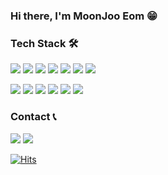 <h3 align="left">
Hi there, I'm MoonJoo Eom 😁
</h3>  

<h3 align="left">Tech Stack 🛠</h3>

<p align="left">
<img src="https://img.shields.io/badge/HTML5-E34F26?style=flat-square&logo=html5&logoColor=white"/></a>
<img src="https://img.shields.io/badge/CSS3-1572B6?style=flat-square&logo=css3&logoColor=white"/></a>
<img src="https://img.shields.io/badge/JavaScript-F7DF1E?style=flat-square&logo=javascript&logoColor=black"/></a>
<img src="https://img.shields.io/badge/TypeScript-007ACC?style=flat-square&logo=typescript&logoColor=white"/></a>
<img src="https://img.shields.io/badge/React-20232A?style=flat-square&logo=react&logoColor=61DAFB"/></a>
<img src="https://img.shields.io/badge/React_Native-20232A?style=flat-square&logo=react&logoColor=61DAFB"/></a>
<img src="https://img.shields.io/badge/Electron-191970?style=for-the-badge&logo=Electron&logoColor=white"/></a>
</p>
<p align="left">
<img src="https://img.shields.io/badge/Redux-593D88?style=flat-square&logo=redux&logoColor=white"/></a>
<img src="https://img.shields.io/badge/styled--components-DB7093?style=flat-square&logo=styled-components&logoColor=white"/></a>
<img src="https://img.shields.io/badge/Sass-CC6699?style=flat-square&logo=sass&logoColor=white"/></a>
<img src="https://img.shields.io/badge/GitLab-330F63?style=flat-square&logo=gitlab&logoColor=white" /></a>
<img src="https://img.shields.io/badge/GitHub-100000?style=flat-square&logo=github&logoColor=white" /></a>
<img src="https://img.shields.io/badge/Firebase-FFCA28?style=flat-square&logo=Firebase&logoColor=white" /></a>
</p>

<h3 align="left">Contact 📞</h3>

<p align="left">
<a href="https://velog.io/@eommoonjoo"><img src="https://img.shields.io/badge/Velog-00B336?style=flat-square&logo=Vimeo&logoColor=white"/></a>
<a/><a href="mailto:eommoonjoo@gmail.com"><img src="https://img.shields.io/badge/Gmail-D14836?style=flat-square&logo=Gmail&logoColor=white"/></a></a>

</p>

[![Hits](https://hits.seeyoufarm.com/api/count/incr/badge.svg?url=https%3A%2F%2Fgithub.com%2Feommoonjoo%2Fhit-counter)](https://hits.seeyoufarm.com)                 

